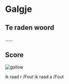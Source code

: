 # Galgje

## Te raden woord

......

## Score
![gallow](./images/3.png)

ik raad r /Fout
ik raad a /Fout